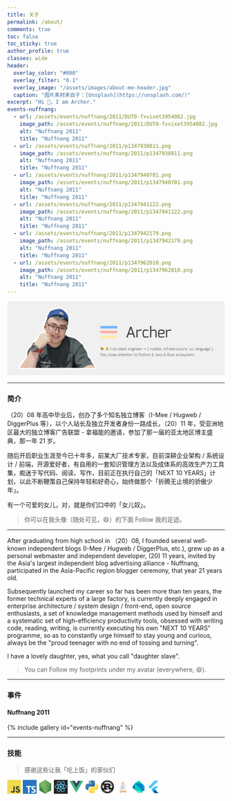 ```yaml
---
title: 关于
permalink: /about/
comments: true
toc: false
toc_sticky: true
author_profile: true
classes: wide
header:
  overlay_color: "#000"
  overlay_filter: "0.1"
  overlay_image: "/assets/images/about-me-header.jpg"
  caption: "图片素材来自于：[Unsplash](https://unsplash.com/)"
excerpt: "Hi 👋，I am Archer."
events-nuffnang:
  - url: /assets/events/nuffnang/2011/DUT0-fxvixet3954082.jpg
    image_path: /assets/events/nuffnang/2011/DUT0-fxvixet3954082.jpg
    alt: "Nuffnang 2011"
    title: "Nuffnang 2011"
  - url: /assets/events/nuffnang/2011/p1347938811.png
    image_path: /assets/events/nuffnang/2011/p1347938811.png
    alt: "Nuffnang 2011"
    title: "Nuffnang 2011"
  - url: /assets/events/nuffnang/2011/p1347940701.png
    image_path: /assets/events/nuffnang/2011/p1347940701.png
    alt: "Nuffnang 2011"
    title: "Nuffnang 2011"
  - url: /assets/events/nuffnang/2011/p1347941122.png
    image_path: /assets/events/nuffnang/2011/p1347941122.png
    alt: "Nuffnang 2011"
    title: "Nuffnang 2011"
  - url: /assets/events/nuffnang/2011/p1347942179.png
    image_path: /assets/events/nuffnang/2011/p1347942179.png
    alt: "Nuffnang 2011"
    title: "Nuffnang 2011"
  - url: /assets/events/nuffnang/2011/p1347962010.png
    image_path: /assets/events/nuffnang/2011/p1347962010.png
    alt: "Nuffnang 2011"
    title: "Nuffnang 2011"
---
```


![Archer](/assets/images/blog-about-me.jpg)

---

### 简介

（20）08 年高中毕业后，创办了多个知名独立博客（I-Mee / Hugweb / DiggerPlus 等），以个人站长及独立开发者身份一路成长，（20）11 年，受亚洲地区最大的独立博客广告联盟 - 拿福能的邀请，参加了那一届的亚太地区博主盛典，那一年 21 岁。

随后开启职业生涯至今已十年多，前某大厂技术专家，目前深耕企业架构 / 系统设计 / 前端，开源爱好者，有自用的一套知识管理方法以及成体系的高效生产力工具集，痴迷于写代码、阅读、写作，目前正在执行自己的「NEXT 10 YEARS」计划，以此不断鞭策自己保持年轻和好奇心，始终做那个「折腾无止境的骄傲少年」。

有一个可爱的女儿，对，就是你们口中的「女儿奴」。

> 你可以在我头像（随处可见，😄）的下面 Follow 我的足迹。

---

After graduating from high school in （20）08, I founded several well-known independent blogs (I-Mee / Hugweb / DiggerPlus, etc.), grew up as a personal webmaster and independent developer, (20) 11 years, invited by the Asia's largest independent blog advertising alliance - Nuffnang, participated in the Asia-Pacific region blogger ceremony, that year 21 years old.

Subsequently launched my career so far has been more than ten years, the former technical experts of a large factory, is currently deeply engaged in enterprise architecture / system design / front-end, open source enthusiasts, a set of knowledge management methods used by himself and a systematic set of high-efficiency productivity tools, obsessed with writing code, reading, writing, is currently executing his own "NEXT 10 YEARS" programme, so as to constantly urge himself to stay young and curious, always be the "proud teenager with no end of tossing and turning".

I have a lovely daughter, yes, what you call "daughter slave".

> You can Follow my footprints under my avatar (everywhere, 😄).

---

### 事件

#### Nuffnang 2011

{% include gallery id="events-nuffnang" %}

---

### 技能

> 感谢这些让我「吃上饭」的家伙们

<img alt="Javascript" width="32" height="32" src="/assets/tech-stack/javascript.jpeg" />
<img alt="Typescript" width="32" height="32" src="/assets/tech-stack/ts.jpg" />
<img alt="Node.js" width="32" height="32" src="/assets/tech-stack/node.png" />
<img alt="React" width="32" height="32" src="/assets/tech-stack/react.png" />
<img alt="Vue" width="32" height="32" src="/assets/tech-stack/vue.png" />
<img alt="Python" width="32" height="32" src="/assets/tech-stack/python.png" />
<img alt="Rust" width="32" height="32" src="/assets/tech-stack/rust.png" />
<img alt="Java" width="32" height="32" src="/assets/tech-stack/java.png" />
<img alt="Dart" width="32" height="32" src="/assets/tech-stack/dart.png" />
<img alt="Flutter" width="32" height="32" src="/assets/tech-stack/flutter.png" />
